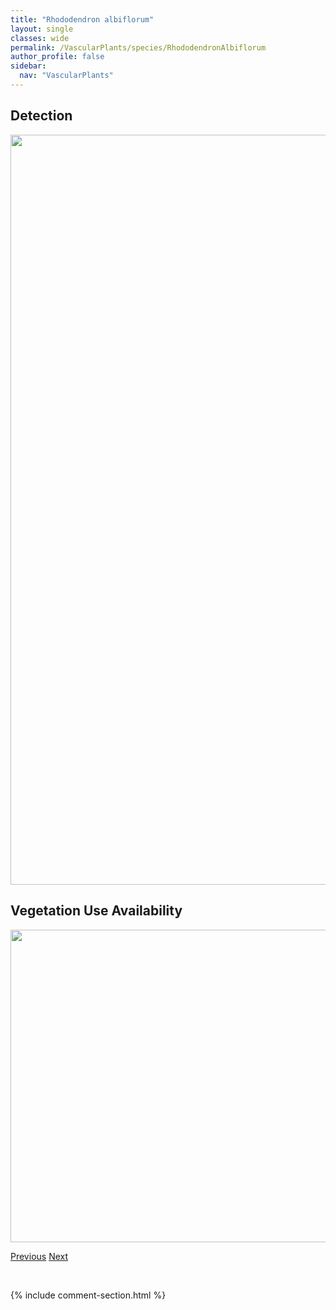 ```yaml
---
title: "Rhododendron albiflorum"
layout: single
classes: wide
permalink: /VascularPlants/species/RhododendronAlbiflorum
author_profile: false
sidebar:
  nav: "VascularPlants"
---
```


<h2>Detection</h2>

<a href="https://drive.google.com/uc?export=view&id=1e1w50KFIr0BuGWE5ySOjgH8v7FJRWPdk">
<img src="https://drive.google.com/uc?export=view&id=1e1w50KFIr0BuGWE5ySOjgH8v7FJRWPdk" height = "1200" width = "800">
</a>


<h2>Vegetation Use Availability</h2>

<a href="https://drive.google.com/uc?export=view&id=1rqeUJt8v2LimO_GfV8hJ9dxM_kigFS2b">
<img src="https://drive.google.com/uc?export=view&id=1rqeUJt8v2LimO_GfV8hJ9dxM_kigFS2b" height = "500" width = "1000">
</a>


<a href="/DevelopmentWebsite/VascularPlants/species/Rhododendron" class="pagination--pager" title="Rhododendron">Previous</a> <a href="/DevelopmentWebsite/VascularPlants/species/RhododendronGroenlandicum" class="pagination--pager" title="Rhododendron groenlandicum">Next</a>

<p>&nbsp;</p>

{% include comment-section.html %}
